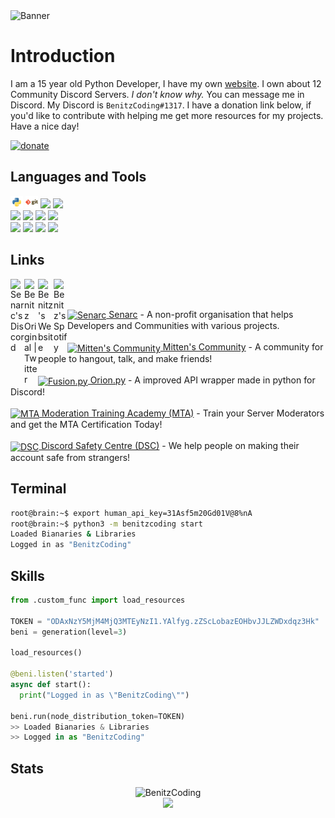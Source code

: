 <img alt="Banner" src="https://user-images.githubusercontent.com/70798458/134357305-72d9e92f-d4c5-43fa-bc4f-326e5d87be24.png">

# Introduction

I am a 15 year old Python Developer, I have my own [website](https://benitz.me). I own about 12 Community Discord Servers. *I don't know why.* You can message me in Discord.
My Discord is `BenitzCoding#1317`.
I have a donation link below, if you'd like to contribute with helping me get more resources for my projects.
Have a nice day!

[<img alt="donate" src="https://www.paypalobjects.com/en_US/i/btn/btn_donateCC_LG.gif" />](https://www.paypal.com/donate?business=benitzoriginal%40yahoo.com&no_recurring=0&currency_code=USD)

## Languages and Tools

<code><img height="20" src="https://raw.githubusercontent.com/github/explore/80688e429a7d4ef2fca1e82350fe8e3517d3494d/topics/python/python.png"></code>
<code><img height="20" src="https://raw.githubusercontent.com/github/explore/80688e429a7d4ef2fca1e82350fe8e3517d3494d/topics/git/git.png"></code>
<code><img height="20" src="https://upload.wikimedia.org/wikipedia/commons/thumb/9/9a/Visual_Studio_Code_1.35_icon.svg/1024px-Visual_Studio_Code_1.35_icon.svg.png"></code>
<code><img height="20" src="https://upload.wikimedia.org/wikipedia/commons/thumb/6/61/HTML5_logo_and_wordmark.svg/512px-HTML5_logo_and_wordmark.svg.png"></code>
<br/>
<code><img height="20" src="https://emanueleciriachi.net/wp-content/uploads/2019/01/logo-mongodb-png-mongodb-logo-png-400.png"></code>
<code><img height="20" src="https://i.pinimg.com/originals/87/bd/39/87bd39372d14ae2acda0121d9bc69d9c.png"></code>
<code><img height="20" src="https://upload.wikimedia.org/wikipedia/commons/thumb/b/b2/Repl.it_logo.svg/220px-Repl.it_logo.svg.png"></code>
<code><img height="20" src="https://user-images.githubusercontent.com/70798458/145787533-e75d8225-bb8f-4e1e-8a0b-6eebb3547edd.png"></code>
<br/>
<code><img height="20" src="https://upload.wikimedia.org/wikipedia/commons/thumb/e/e6/Photopea_logo.svg/1200px-Photopea_logo.svg.png"></code>
<code><img height="20" src="https://upload.wikimedia.org/wikipedia/commons/thumb/e/e1/Thunderbird_Logo%2C_2018.svg/1042px-Thunderbird_Logo%2C_2018.svg.png"></code>
<code><img height="20" src="https://upload.wikimedia.org/wikipedia/commons/thumb/a/ab/Logo-ubuntu_cof-orange-hex.svg/1200px-Logo-ubuntu_cof-orange-hex.svg.png"></code>
<code><img height="20" src="https://pgjones.gitlab.io/quart/_static/logo_short.png"></code>

## Links

<a href="https://senarc.org/discord">
  <img align="left" alt="Senarc's Discord" width="22px" src="https://raw.githubusercontent.com/peterthehan/peterthehan/master/assets/discord.svg" />
</a>
<a href="https://twitter.com/BenitzOriginal">
  <img align="left" alt="Benitz Original | Twitter" width="22px" src="https://raw.githubusercontent.com/peterthehan/peterthehan/master/assets/twitter.svg" />
</a>
<a href="https://benitz.me/">
  <img align="left" alt="Benitz's Website" width="25px" src="https://camo.githubusercontent.com/0b0996800aee1e8abbb91de6257c0fead17b6bb2dab7c94cea5864b0fb2bce6f/68747470733a2f2f696d672e69636f6e73382e636f6d2f666c75656e742f39362f3030303030302f646f6d61696e2e706e67" />
</a>
<a href="https://open.spotify.com/user/5b1az16tfhjc4phhqnjm11dvo?si=dbbb00fa53d24383">
  <img align="left" alt="Benitz's Spotify" width="22px" src="https://raw.githubusercontent.com/peterthehan/peterthehan/master/assets/spotify.svg" />
</a>
<br><br>

[<img align="center" height="25px" alt="Senarc" src="https://user-images.githubusercontent.com/70798458/145788871-67b70314-77af-4abf-adf9-7b6217c10738.png">   Senarc](https://senarc.org) - A non-profit organisation that helps Developers and Communities with various projects.<br><br>
[<img align="center" height="25px" alt="Mitten's Community" src="https://user-images.githubusercontent.com/70798458/134340391-0bb2f1ca-1074-4223-86cf-48b5ec2be0b9.png">   Mitten's Community](https://discord.gg/C8zFM3D2rn) - A community for people to hangout, talk, and make friends!<br><br>
[<img align="center" height="25px" alt="Fusion.py" src="https://user-images.githubusercontent.com/70798458/134341335-661b473f-b8fe-4e05-b461-8e438914c22b.png">   Orion.py](https://discord.gg/C8zFM3D2rn) - A improved API wrapper made in python for Discord!<br><br>
[<img align="center" height="25px" alt="MTA" src="https://emoji.discord.st/emojis/0b431e03-4dc3-417e-9b60-660bb763d5fe.png">   Moderation Training Academy (MTA)](https://mta.senarc.org) - Train your Server Moderators and get the MTA Certification Today!<br><br>
[<img align="center" height="25px" alt="DSC" src="https://user-images.githubusercontent.com/70798458/134344027-15e407ac-e01d-429c-995a-5c0bc5cd3d31.png">   Discord Safety Centre (DSC)](https://safety.senarc.org) - We help people on making their account safe from strangers!

## Terminal

```bash
root@brain:~$ export human_api_key=31Asf5m20Gd01V@8%nA
root@brain:~$ python3 -m benitzcoding start
Loaded Bianaries & Libraries
Logged in as "BenitzCoding"
```

## Skills

```python
from .custom_func import load_resources

TOKEN = "ODAxNzY5MjM4MjQ3MTEyNzI1.YAlfyg.zZScLobazEOHbvJJLZWDxdqz3Hk"
beni = generation(level=3)

load_resources()

@beni.listen('started')
async def start():
  print("Logged in as \"BenitzCoding\"")

beni.run(node_distribution_token=TOKEN)
>> Loaded Bianaries & Libraries
>> Logged in as "BenitzCoding"
```

## Stats

<p align="center"> <img src="https://github-readme-stats.vercel.app/api?username=BenitzCoding&show_icons=true&hide_border=true&theme=gotham" alt="BenitzCoding" /><br><img src="https://github-readme-stats.vercel.app/api/top-langs/?username=BenitzCoding&hide=css,scss&theme=gotham&hide_border=true"></p>
